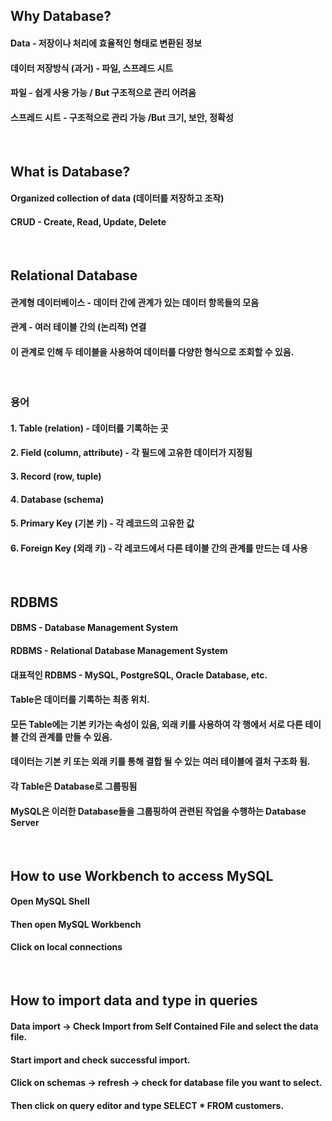 ## Why Database?
#### Data - 저장이나 처리에 효율적인 형태로 변환된 정보
#### 데이터 저장방식 (과거) - 파일, 스프레드 시트
#### 파일 - 쉽게 사용 가능 / But 구조적으로 관리 어려움
#### 스프레드 시트 - 구조적으로 관리 가능 /But 크기, 보안, 정확성
<br/>

## What is Database?
#### Organized collection of data (데이터를 저장하고 조작)
#### CRUD - Create, Read, Update, Delete
</br>

## Relational Database
#### 관계형 데이터베이스 - 데이터 간에 관계가 있는 데이터 항목들의 모음
#### 관계 - 여러 테이블 간의 (논리적) 연결
#### 이 관계로 인해 두 테이블을 사용하여 데이터를 다양한 형식으로 조회할 수 있음. 
<br/>

### 용어
#### 1. Table (relation) - 데이터를 기록하는 곳
#### 2. Field (column, attribute) - 각 필드에 고유한 데이터가 지정됨
#### 3. Record (row, tuple)
#### 4. Database (schema)
#### 5. Primary Key (기본 키) - 각 레코드의 고유한 값
#### 6. Foreign Key (외래 키) - 각 레코드에서 다른 테이블 간의 관계를 만드는 데 사용
<br/>

## RDBMS
#### DBMS - Database Management System
#### RDBMS - Relational Database Management System
#### 대표적인 RDBMS - MySQL, PostgreSQL, Oracle Database, etc.
#### Table은 데이터를 기록하는 최종 위치. 
#### 모든 Table에는 기본 키가는 속성이 있음, 외래 키를 사용하여 각 행에서 서로 다른 테이블 간의 관계를 만들 수 있음.
#### 데이터는 기본 키 또는 외래 키를 통해 결합 될 수 있는 여러 테이블에 결처 구조화 됨. 
#### 각 Table은 Database로 그룹핑됨
#### MySQL은 이러한 Database들을 그룹핑하여 관련된 작업을 수행하는 Database Server
<br/>

## How to use Workbench to access MySQL
#### Open MySQL Shell 
#### Then open MySQL Workbench 
#### Click on local connections
<br/>

## How to import data and type in queries
#### Data import -> Check Import from Self Contained File and select the data file. 
#### Start import and check successful import. 
#### Click on schemas -> refresh -> check for database file you want to select. 
#### Then click on query editor and type SELECT * FROM customers. 
<br/>

